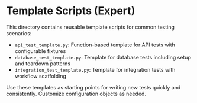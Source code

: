 # Template Scripts (Expert)

This directory contains reusable template scripts for common testing scenarios:

- `api_test_template.py`: Function-based template for API tests with configurable fixtures
- `database_test_template.py`: Template for database tests including setup and teardown patterns
- `integration_test_template.py`: Template for integration tests with workflow scaffolding

Use these templates as starting points for writing new tests quickly and consistently. Customize configuration objects as needed.
